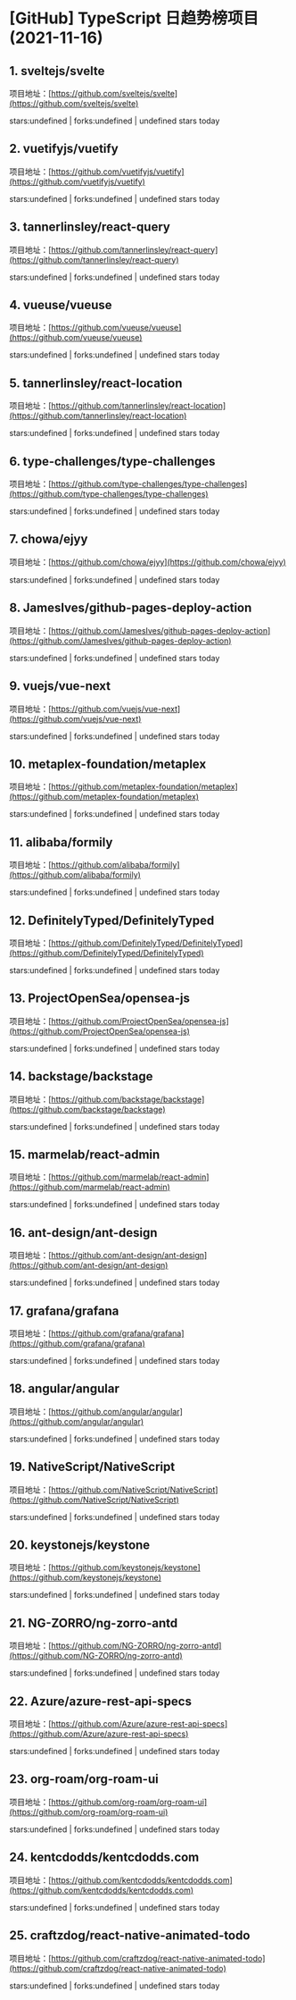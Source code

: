 # [GitHub] TypeScript 日趋势榜项目(2021-11-16)

## 1. sveltejs/svelte 

项目地址：[https://github.com/sveltejs/svelte](https://github.com/sveltejs/svelte)

stars:undefined | forks:undefined | undefined stars today 



## 2. vuetifyjs/vuetify 

项目地址：[https://github.com/vuetifyjs/vuetify](https://github.com/vuetifyjs/vuetify)

stars:undefined | forks:undefined | undefined stars today 



## 3. tannerlinsley/react-query 

项目地址：[https://github.com/tannerlinsley/react-query](https://github.com/tannerlinsley/react-query)

stars:undefined | forks:undefined | undefined stars today 



## 4. vueuse/vueuse 

项目地址：[https://github.com/vueuse/vueuse](https://github.com/vueuse/vueuse)

stars:undefined | forks:undefined | undefined stars today 



## 5. tannerlinsley/react-location 

项目地址：[https://github.com/tannerlinsley/react-location](https://github.com/tannerlinsley/react-location)

stars:undefined | forks:undefined | undefined stars today 



## 6. type-challenges/type-challenges 

项目地址：[https://github.com/type-challenges/type-challenges](https://github.com/type-challenges/type-challenges)

stars:undefined | forks:undefined | undefined stars today 



## 7. chowa/ejyy 

项目地址：[https://github.com/chowa/ejyy](https://github.com/chowa/ejyy)

stars:undefined | forks:undefined | undefined stars today 



## 8. JamesIves/github-pages-deploy-action 

项目地址：[https://github.com/JamesIves/github-pages-deploy-action](https://github.com/JamesIves/github-pages-deploy-action)

stars:undefined | forks:undefined | undefined stars today 



## 9. vuejs/vue-next 

项目地址：[https://github.com/vuejs/vue-next](https://github.com/vuejs/vue-next)

stars:undefined | forks:undefined | undefined stars today 



## 10. metaplex-foundation/metaplex 

项目地址：[https://github.com/metaplex-foundation/metaplex](https://github.com/metaplex-foundation/metaplex)

stars:undefined | forks:undefined | undefined stars today 



## 11. alibaba/formily 

项目地址：[https://github.com/alibaba/formily](https://github.com/alibaba/formily)

stars:undefined | forks:undefined | undefined stars today 



## 12. DefinitelyTyped/DefinitelyTyped 

项目地址：[https://github.com/DefinitelyTyped/DefinitelyTyped](https://github.com/DefinitelyTyped/DefinitelyTyped)

stars:undefined | forks:undefined | undefined stars today 



## 13. ProjectOpenSea/opensea-js 

项目地址：[https://github.com/ProjectOpenSea/opensea-js](https://github.com/ProjectOpenSea/opensea-js)

stars:undefined | forks:undefined | undefined stars today 



## 14. backstage/backstage 

项目地址：[https://github.com/backstage/backstage](https://github.com/backstage/backstage)

stars:undefined | forks:undefined | undefined stars today 



## 15. marmelab/react-admin 

项目地址：[https://github.com/marmelab/react-admin](https://github.com/marmelab/react-admin)

stars:undefined | forks:undefined | undefined stars today 



## 16. ant-design/ant-design 

项目地址：[https://github.com/ant-design/ant-design](https://github.com/ant-design/ant-design)

stars:undefined | forks:undefined | undefined stars today 



## 17. grafana/grafana 

项目地址：[https://github.com/grafana/grafana](https://github.com/grafana/grafana)

stars:undefined | forks:undefined | undefined stars today 



## 18. angular/angular 

项目地址：[https://github.com/angular/angular](https://github.com/angular/angular)

stars:undefined | forks:undefined | undefined stars today 



## 19. NativeScript/NativeScript 

项目地址：[https://github.com/NativeScript/NativeScript](https://github.com/NativeScript/NativeScript)

stars:undefined | forks:undefined | undefined stars today 



## 20. keystonejs/keystone 

项目地址：[https://github.com/keystonejs/keystone](https://github.com/keystonejs/keystone)

stars:undefined | forks:undefined | undefined stars today 



## 21. NG-ZORRO/ng-zorro-antd 

项目地址：[https://github.com/NG-ZORRO/ng-zorro-antd](https://github.com/NG-ZORRO/ng-zorro-antd)

stars:undefined | forks:undefined | undefined stars today 



## 22. Azure/azure-rest-api-specs 

项目地址：[https://github.com/Azure/azure-rest-api-specs](https://github.com/Azure/azure-rest-api-specs)

stars:undefined | forks:undefined | undefined stars today 



## 23. org-roam/org-roam-ui 

项目地址：[https://github.com/org-roam/org-roam-ui](https://github.com/org-roam/org-roam-ui)

stars:undefined | forks:undefined | undefined stars today 



## 24. kentcdodds/kentcdodds.com 

项目地址：[https://github.com/kentcdodds/kentcdodds.com](https://github.com/kentcdodds/kentcdodds.com)

stars:undefined | forks:undefined | undefined stars today 



## 25. craftzdog/react-native-animated-todo 

项目地址：[https://github.com/craftzdog/react-native-animated-todo](https://github.com/craftzdog/react-native-animated-todo)

stars:undefined | forks:undefined | undefined stars today 



